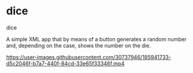 # dice
dice

A simple XML app that by means of a button generates a random number and, depending on the case, shows the number on the die.


https://user-images.githubusercontent.com/30737946/185941733-d5c2046f-b7a7-440f-84cd-33e65f33346f.mp4

